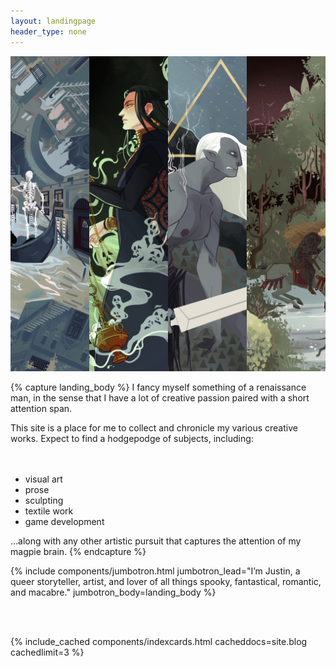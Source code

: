 ```yaml
---
layout: landingpage
header_type: none
---
```


<img src="assets/img/covers/site_banner_new.jpg" class="img-landing-banner img-circle">

{% capture landing_body %} 
I fancy myself something of a renaissance man, in the sense that I have a lot of creative passion paired with a short attention span.

This site is a place for me to collect and chronicle my various creative works. Expect to find a hodgepodge of subjects, including:   
<br>
<br>
<ul>
    <li>visual art</li>
    <li>prose</li>
    <li>sculpting</li>
    <li>textile work</li>
    <li>game development</li>
</ul>
…along with any other artistic pursuit that captures the attention of my magpie brain.
{% endcapture %}

{% include components/jumbotron.html
jumbotron_lead="I’m Justin, a queer storyteller, artist, and lover of all things spooky, fantastical, romantic, and macabre." 
jumbotron_body=landing_body %}

<br>
<br>

{% include_cached components/indexcards.html cacheddocs=site.blog cachedlimit=3 %}
